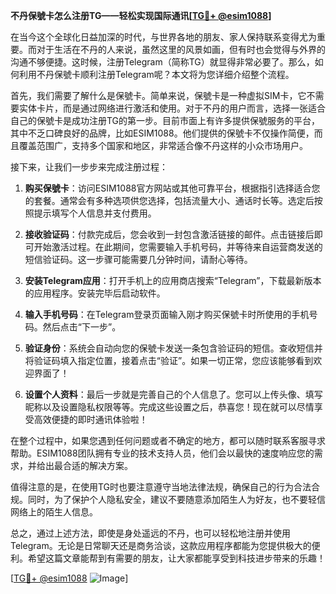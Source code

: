 **不丹保號卡怎么注册TG——轻松实现国际通讯[[TG💪+ @esim1088](https://t.me/s/esim1088)]**

在当今这个全球化日益加深的时代，与世界各地的朋友、家人保持联系变得尤为重要。而对于生活在不丹的人来说，虽然这里的风景如画，但有时也会觉得与外界的沟通不够便捷。这时候，注册Telegram（简称TG）就显得非常必要了。那么，如何利用不丹保號卡顺利注册Telegram呢？本文将为您详细介绍整个流程。

首先，我们需要了解什么是保號卡。简单来说，保號卡是一种虚拟SIM卡，它不需要实体卡片，而是通过网络进行激活和使用。对于不丹的用户而言，选择一张适合自己的保號卡是成功注册TG的第一步。目前市面上有许多提供保號服务的平台，其中不乏口碑良好的品牌，比如ESIM1088。他们提供的保號卡不仅操作简便，而且覆盖范围广，支持多个国家和地区，非常适合像不丹这样的小众市场用户。

接下来，让我们一步步来完成注册过程：

1. **购买保號卡**：访问ESIM1088官方网站或其他可靠平台，根据指引选择适合您的套餐。通常会有多种选项供您选择，包括流量大小、通话时长等。选定后按照提示填写个人信息并支付费用。

2. **接收验证码**：付款完成后，您会收到一封包含激活链接的邮件。点击链接后即可开始激活过程。在此期间，您需要输入手机号码，并等待来自运营商发送的短信验证码。这一步骤可能需要几分钟时间，请耐心等待。

3. **安装Telegram应用**：打开手机上的应用商店搜索“Telegram”，下载最新版本的应用程序。安装完毕后启动软件。

4. **输入手机号码**：在Telegram登录页面输入刚才购买保號卡时所使用的手机号码。然后点击“下一步”。

5. **验证身份**：系统会自动向您的保號卡发送一条包含验证码的短信。查收短信并将验证码填入指定位置，接着点击“验证”。如果一切正常，您应该能够看到欢迎界面了！

6. **设置个人资料**：最后一步就是完善自己的个人信息了。您可以上传头像、填写昵称以及设置隐私权限等等。完成这些设置之后，恭喜您！现在就可以尽情享受高效便捷的即时通讯体验啦！

在整个过程中，如果您遇到任何问题或者不确定的地方，都可以随时联系客服寻求帮助。ESIM1088团队拥有专业的技术支持人员，他们会以最快的速度响应您的需求，并给出最合适的解决方案。

值得注意的是，在使用TG时也要注意遵守当地法律法规，确保自己的行为合法合规。同时，为了保护个人隐私安全，建议不要随意添加陌生人为好友，也不要轻信网络上的陌生人信息。

总之，通过上述方法，即使是身处遥远的不丹，也可以轻松地注册并使用Telegram。无论是日常聊天还是商务洽谈，这款应用程序都能为您提供极大的便利。希望这篇文章能帮到有需要的朋友，让大家都能享受到科技进步带来的乐趣！

[[TG💪+ @esim1088](https://t.me/s/esim1088) ![Image](https://i.postimg.cc/4NQfJmqS/Snipaste-2025-05-13-00-14-12.png)]